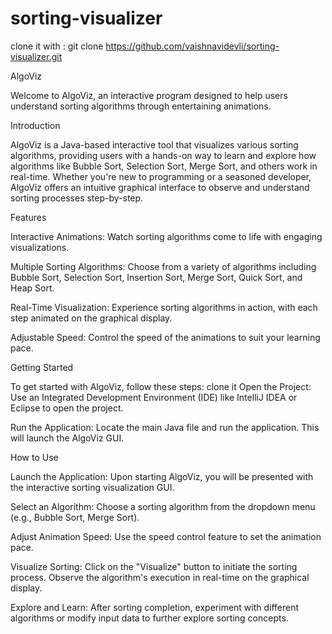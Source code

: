 # sorting-visualizer
clone it with : git clone https://github.com/vaishnavidevli/sorting-visualizer.git

AlgoViz


Welcome to AlgoViz, an interactive program designed to help users understand sorting algorithms through entertaining animations.

Introduction


AlgoViz is a Java-based interactive tool that visualizes various sorting algorithms, providing users with a hands-on way to learn and explore how algorithms like Bubble Sort, Selection Sort, Merge Sort, and others work in real-time. Whether you're new to programming or a seasoned developer, AlgoViz offers an intuitive graphical interface to observe and understand sorting processes step-by-step.

Features


Interactive Animations: Watch sorting algorithms come to life with engaging visualizations.

Multiple Sorting Algorithms: Choose from a variety of algorithms including Bubble Sort, Selection Sort, Insertion Sort, Merge Sort, Quick Sort, and Heap Sort.

Real-Time Visualization: Experience sorting algorithms in action, with each step animated on the graphical display.

Adjustable Speed: Control the speed of the animations to suit your learning pace. 

Getting Started


To get started with AlgoViz, follow these steps:
clone it 
Open the Project: Use an Integrated Development Environment (IDE) like IntelliJ IDEA or Eclipse to open the project.

Run the Application: Locate the main Java file and run the application. This will launch the AlgoViz GUI.

How to Use


Launch the Application: Upon starting AlgoViz, you will be presented with the interactive sorting visualization GUI.

Select an Algorithm: Choose a sorting algorithm from the dropdown menu (e.g., Bubble Sort, Merge Sort).

Adjust Animation Speed: Use the speed control feature to set the animation pace.

Visualize Sorting: Click on the "Visualize" button to initiate the sorting process. Observe the algorithm's execution in real-time on the graphical display.

Explore and Learn: After sorting completion, experiment with different algorithms or modify input data to further explore sorting concepts.
